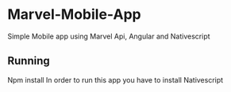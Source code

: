 # Marvel-Mobile-App
Simple Mobile  app using Marvel Api, Angular and Nativescript

## Running
Npm install
In order to run this app you have to install Nativescript
